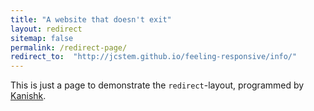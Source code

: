 ```yaml
---
title: "A website that doesn't exit"
layout: redirect
sitemap: false
permalink: /redirect-page/
redirect_to:  "http://jcstem.github.io/feeling-responsive/info/"
---
```

This is just a page to demonstrate the `redirect`-layout, programmed by [Kanishk](http://codingtips.kanishkkunal.in/about/).